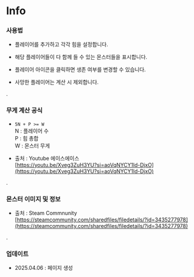 # Info

### 사용법
- 플레이어를 추가하고 각각 힘을 설정합니다.

- 해당 플레이어들이 다 함께 들 수 있는 몬스터들을 표시합니다.

- 플레이어 아이콘을 클릭하면 생존 여부를 변경할 수 있습니다.

- 사망한 플레이어는 계산 시 제외합니다.

.
### 무게 계산 공식  
- `5N + P >= W`  
  N : 플레이어 수  
  P : 힘 총합  
  W : 몬스터 무게  

- 출처 : Youtube 에이스에이스  
[https://youtu.be/Xveg3ZuH3YU?si=aoVqNYCY1Id-DjxO](https://youtu.be/Xveg3ZuH3YU?si=aoVqNYCY1Id-DjxO)

.
### 몬스터 이미지 및 정보  
- 출처 : Steam Commnunity  
[https://steamcommunity.com/sharedfiles/filedetails/?id=3435277978](https://steamcommunity.com/sharedfiles/filedetails/?id=3435277978)

.  
### 업데이트
- 2025.04.06 : 페이지 생성